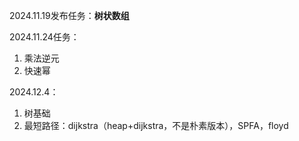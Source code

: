 2024.11.19发布任务：**树状数组**

2024.11.24任务：

1. 乘法逆元
2. 快速幂

2024.12.4：

1. 树基础
2. 最短路径：dijkstra（heap+dijkstra，不是朴素版本），SPFA，floyd